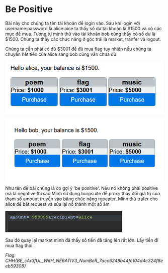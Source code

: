 # Be Positive

Bài này cho chúng ta tên tài khoản để login vào.
Sau khi login với username:password là alice:aice ta thấy số dư tài khoản là $1500 và có các mục để mua.
Tương tự mình thử vào tài khoản bob cũng thấy có số dư là $1500.
Chúng ta thấy các chức năng ở góc trái là market, tranfer và logout.

Chúng ta cần phải có đủ $3001 để đủ mua flag tuy nhiên nếu chúng ta chuyển hết tiền của alice sang bob cũng vẫn chưa đủ

![alt text](image-1.png)

![alt text](image-2.png)

Như tên đề bài chúng là có gợi ý 'be positive'. Nếu nó không phải positive mà là negative thì sao
Mình sử dụng burpsuite để proxy thay đổi giá trị của tham số amount truyền vào băng chức năng repeater.
Mình thử trafer cho alice để bắt request và sửa lại nó thành một số âm

![alt text](image-3.png)

Sau đó quay lại market mình đã thấy sô tiền đã tăng lên rất lớn.
Lấy tiền đi mua flag thôi.


*Flag: CHH{BE_cAr3fUL_WitH_NE6ATIV3_NumBeR_7acc6248b44fc104d4c324f8eeb59308}*